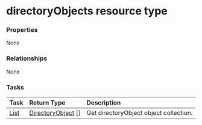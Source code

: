 # directoryObjects resource type



### Properties
None

### Relationships
None


### Tasks

| Task		   | Return Type	|Description|
|:---------------|:--------|:----------|
|[List](../api/directoryobject_list.md) | [DirectoryObject](directoryobject.md) [] |Get directoryObject object collection. |

<!-- uuid: e8ebe2b3-da38-4de3-a2bc-d602ccd22239
2015-10-09 18:12:08 UTC -->
